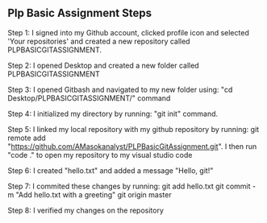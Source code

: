 ## Plp Basic Assignment Steps

Step 1:
    I signed into my Github account, clicked profile icon and selected 'Your repositories' and created a new repository called PLPBASICGITASSIGNMENT.

Step 2:
    I opened Desktop and created a new folder called PLPBASICGITASSIGNMENT

Step 3:
    I opened Gitbash and navigated to my new folder using: 
    "cd Desktop/PLPBASICGITASSIGNMENT/" command

Step 4:
    I initialized my directory by running:
    "git init" command.

Step 5:
    I linked my local repository with my github repository by running: 
    git remote add "https://github.com/AMasokanalyst/PLPBasicGitAssignment.git". I then run "code ." to open my repository to my visual studio code

Step 6:
    I created "hello.txt" and added a message "Hello, git!"

Step 7:
    I commited these changes by running:
    git add hello.txt
    git commit -m "Add hello.txt with a greeting"
    git origin master

Step 8:
    I verified my changes on the repository
        
    

            

